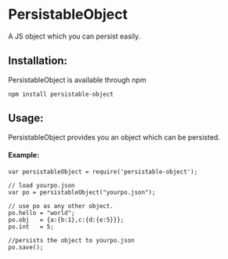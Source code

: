 # PersistableObject
A JS object which you can persist easily.

## Installation:

PersistableObject is available through npm

    npm install persistable-object

## Usage:

PersistableObject provides you an object which can be persisted.

#### Example:

    var persistableObject = require('persistable-object');

    // load yourpo.json
    var po = persistableObject("yourpo.json");

    // use po as any other object.
    po.hello = "world";
    po.obj   = {a:{b:1},c:{d:{e:5}}};
    po.int   = 5;

    //persists the object to yourpo.json
    po.save();
